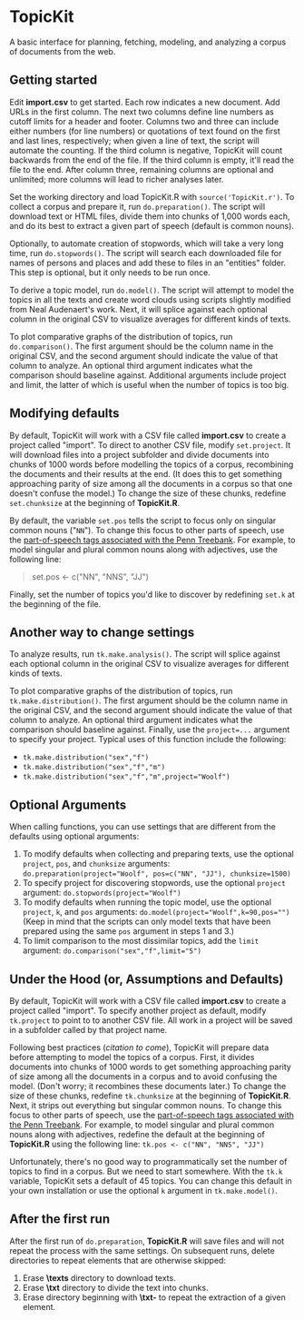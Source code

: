 # TopicKit
A basic interface for planning, fetching, modeling, and analyzing a corpus of documents from the web.

## Getting started
Edit **import.csv** to get started. Each row indicates a new document. Add URLs in the first column. The next two columns define line numbers as cutoff limits for a header and footer. Columns two and three can include either numbers (for line numbers) or quotations of text found on the first and last lines, respectively; when given a line of text, the script will automate the counting. If the third column is negative, TopicKit will count backwards from the end of the file. If the third column is empty, it'll read the file to the end. After column three, remaining columns are optional and unlimited; more columns will lead to richer analyses later.

Set the working directory and load TopicKit.R with `source('TopicKit.r')`. To collect a corpus and prepare it, run `do.preparation()`. The script will download text or HTML files, divide them into chunks of 1,000 words each, and do its best to extract a given part of speech (default is common nouns).

Optionally, to automate creation of stopwords, which will take a very long time, run `do.stopwords()`. The script will search each downloaded file for names of persons and places and add these to files in an "entities" folder. This step is optional, but it only needs to be run once.

To derive a topic model, run `do.model()`. The script will attempt to model the topics in all the texts and create word clouds using scripts slightly modified from Neal Audenaert's work. Next, it will splice against each optional column in the original CSV to visualize averages for different kinds of texts.

To plot comparative graphs of the distribution of topics, run `do.comparison()`. The first argument should be the column name in the original CSV, and the second argument should indicate the value of that column to analyze. An optional third argument indicates what the comparison should baseline against. Additional arguments include project and limit, the latter of which is useful when the number of topics is too big.

## Modifying defaults
By default, TopicKit will work with a CSV file called **import.csv** to create a project called "import". To direct to another CSV file, modify `set.project`. It will download files into a project subfolder and divide documents into chunks of 1000 words before modelling the topics of a corpus, recombining the documents and their results at the end. (It does this to get something approaching parity of size among all the documents in a corpus so that one doesn't confuse the model.) To change the size of these chunks, redefine `set.chunksize` at the beginning of **TopicKit.R**.

By default, the variable `set.pos` tells the script to focus only on singular common nouns ("`NN`"). To change this focus to other parts of speech, use the [part-of-speech tags associated with the Penn Treebank](http://www.ling.upenn.edu/courses/Fall_2003/ling001/penn_treebank_pos.html). For example, to model singular and plural common nouns along with adjectives, use the following line:
> set.pos <- c("NN", "NNS", "JJ")

Finally, set the number of topics you'd like to discover by redefining `set.k` at the beginning of the file. 

## Another way to change settings
To analyze results, run `tk.make.analysis()`. The script will splice against each optional column in the original CSV to visualize averages for different kinds of texts.

To plot comparative graphs of the distribution of topics, run `tk.make.distribution()`. The first argument should be the column name in the original CSV, and the second argument should indicate the value of that column to analyze. An optional third argument indicates what the comparison should baseline against. Finally, use the `project=...` argument to specify your project. Typical uses of this function include the following:
- `tk.make.distribution("sex","f")`
- `tk.make.distribution("sex","f","m")`
- `tk.make.distribution("sex","f","m",project="Woolf")`

## Optional Arguments
When calling functions, you can use settings that are different from the defaults using optional arguments:

1. To modify defaults when collecting and preparing texts, use the optional `project`, `pos`, and `chunksize` arguments: `do.preparation(project="Woolf", pos=c("NN", "JJ"), chunksize=1500)`
2. To specify project for discovering stopwords, use the optional `project` argument: `do.stopwords(project="Woolf")`
3. To modify defaults when running the topic model, use the optional `project`, `k`, and `pos` arguments: `do.model(project="Woolf",k=90,pos="")` (Keep in mind that the scripts can only model texts that have been prepared using the same `pos` argument in steps 1 and 3.)
4. To limit comparison to the most dissimilar topics, add the `limit` argument: `do.comparison("sex","f",limit="5")`

## Under the Hood (or, Assumptions and Defaults)
By default, TopicKit will work with a CSV file called **import.csv** to create a project called "import". To specify another project as default, modify `tk.project` to point to to another CSV file. All work in a project will be saved in a subfolder called by that project name.

Following best practices (*citation to come*), TopicKit will prepare data before attempting to model the topics of a corpus. First, it divides documents into chunks of 1000 words to get something approaching parity of size among all the documents in a corpus and to avoid confusing the model. (Don't worry; it recombines these documents later.) To change the size of these chunks, redefine `tk.chunksize` at the beginning of **TopicKit.R**. Next, it strips out everything but singular common nouns. To change this focus to other parts of speech, use the [part-of-speech tags associated with the Penn Treebank](http://www.ling.upenn.edu/courses/Fall_2003/ling001/penn_treebank_pos.html). For example, to model singular and plural common nouns along with adjectives, redefine the default at the beginning of **TopicKit.R** using the following line: `tk.pos <- c("NN", "NNS", "JJ")`

Unfortunately, there's no good way to programmatically set the number of topics to find in a corpus. But we need to start somewhere. With the `tk.k` variable, TopicKit sets a default of 45 topics. You can change this default in your own installation or use the optional `k` argument in `tk.make.model()`.

## After the first run
After the first run of `do.preparation`, **TopicKit.R** will save files and will not repeat the process with the same settings. On subsequent runs, delete directories to repeat elements that are otherwise skipped:

1. Erase **\texts** directory to download texts.
2. Erase **\txt** directory to divide the text into chunks.
3. Erase directory beginning with **\txt-** to repeat the extraction of a given element.
